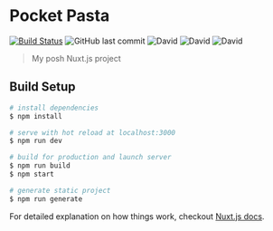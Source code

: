 # Pocket Pasta
[![Build Status](https://travis-ci.com/shadow81627/pocketpasta.svg?branch=master)](https://travis-ci.com/shadow81627/pocketpasta)
![GitHub last commit](https://img.shields.io/github/last-commit/shadow81627/pocketpasta.svg)
![David](https://img.shields.io/david/shadow81627/pocketpasta.svg)
![David](https://img.shields.io/david/dev/shadow81627/pocketpasta.svg)
![David](https://img.shields.io/david/peer/shadow81627/pocketpasta.svg)

> My posh Nuxt.js project

## Build Setup

``` bash
# install dependencies
$ npm install

# serve with hot reload at localhost:3000
$ npm run dev

# build for production and launch server
$ npm run build
$ npm start

# generate static project
$ npm run generate
```

For detailed explanation on how things work, checkout [Nuxt.js docs](https://nuxtjs.org).
